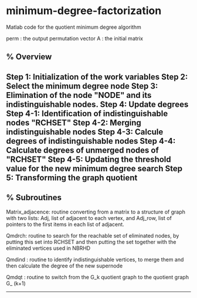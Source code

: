 # minimum-degree-factorization
Matlab code for the quotient minimum degree algorithm 

perm : the output permutation vector
A    : the initial matrix


% Overview
----------------------------------------------------------------------------------------------------
Step 1: Initialization of the work variables
Step 2: Select the minimum degree node
Step 3: Elimination of the node "NODE"  and its indistinguishable nodes.
Step 4: Update degrees
Step 4-1: Identification of indistinguishable nodes "RCHSET"
Step 4-2: Merging indistinguishable nodes
Step 4-3: Calcule degrees of indistinguishable nodes
Step 4-4: Calculate degrees of unmerged nodes of "RCHSET"
Step 4-5: Updating the threshold value for the new minimum degree search
Step 5: Transforming the graph quotient
----------------------------------------------------------------------------------------------------


% Subroutines
----------------------------------------------------------------------------------------------------
Matrix_adjacence: routine converting from a matrix to a structure of
                 graph with two lists: Adj, list of adjacent to each vertex, and
                Adj_row, list of pointers to the first items in each list of adjacent.

Qmdrch: routine to search for the reachable set of eliminated nodes, by putting this 
        set into RCHSET and then putting the set together with the eliminated vertices used in NBRHD

Qmdind : routine to identify indistinguishable vertices, to merge them and then 
         calculate the degree of the new supernode

Qmdqt  : routine to switch from the G_k quotient graph to the quotient graph G_ (k+1)

----------------------------------------------------------------------------------------------------

